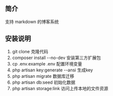 ## 简介
支持 markdown 的博客系统

## 安装说明
1. git clone 克隆代码
2. composer install --no-dev 安装第三方扩展包
3. cp .env.example .env 配置环境变量
4. php artisan key:generate --ansi 生成key
5. php artisan migrate 数据库迁移
6. php artisan db:seed 初始化数据
7. php artisan storage:link 访问上传本地的文件资源